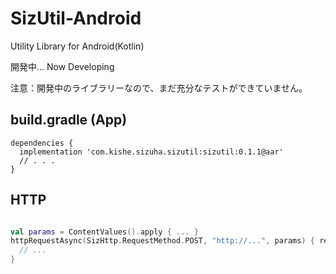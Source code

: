 # SizUtil-Android
Utility Library for Android(Kotlin)

開発中... Now Developing

注意：開発中のライブラリーなので、まだ充分なテストができていません。

## build.gradle (App)
~~~
dependencies {
  implementation 'com.kishe.sizuha.sizutil:sizutil:0.1.1@aar'
  // . . .
}
~~~

## HTTP

```kotlin

val params = ContentValues().apply { ... }
httpRequestAsync(SizHttp.RequestMethod.POST, "http://...", params) { response: SizHttp.Response ->
  // ...
}
```
